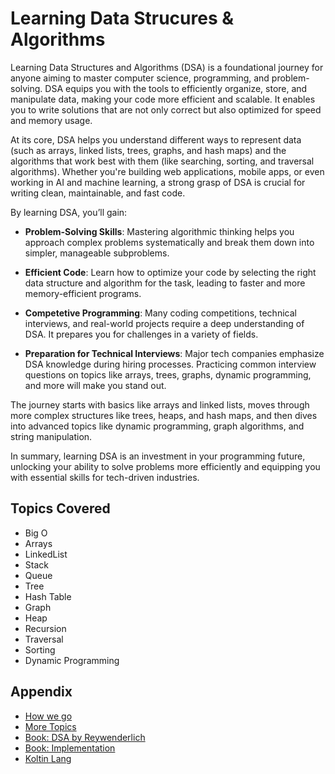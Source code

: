
# Learning Data Strucures & Algorithms

Learning Data Structures and Algorithms (DSA) is a foundational journey for anyone aiming to master computer science, programming, and problem-solving. DSA equips you with the tools to efficiently organize, store, and manipulate data, making your code more efficient and scalable. It enables you to write solutions that are not only correct but also optimized for speed and memory usage.

At its core, DSA helps you understand different ways to represent data (such as arrays, linked lists, trees, graphs, and hash maps) and the algorithms that work best with them (like searching, sorting, and traversal algorithms). Whether you're building web applications, mobile apps, or even working in AI and machine learning, a strong grasp of DSA is crucial for writing clean, maintainable, and fast code.

By learning DSA, you’ll gain:

 - **Problem-Solving Skills**: Mastering algorithmic thinking helps you approach complex problems systematically and break them down into simpler, manageable subproblems.
   
 - **Efficient Code**: Learn how to optimize your code by selecting the right data structure and algorithm for the task, leading to faster and more memory-efficient programs.

 - **Competetive Programming**: Many coding competitions, technical interviews, and real-world projects require a deep understanding of DSA. It prepares you for challenges in a variety of fields.

 - **Preparation for Technical Interviews**: Major tech companies emphasize DSA knowledge during hiring processes. Practicing common interview questions on topics like arrays, trees, graphs, dynamic programming, and more will make you stand out.

The journey starts with basics like arrays and linked lists, moves through more complex structures like trees, heaps, and hash maps, and then dives into advanced topics like dynamic programming, graph algorithms, and string manipulation.

In summary, learning DSA is an investment in your programming future, unlocking your ability to solve problems more efficiently and equipping you with essential skills for tech-driven industries.

## Topics Covered

 - Big O
 - Arrays
 - LinkedList
 - Stack
 - Queue
 - Tree
 - Hash Table
 - Graph
 - Heap
 - Recursion
 - Traversal
 - Sorting
 - Dynamic Programming
## Appendix

- [How we go](https://drive.google.com/file/d/1yUUNqYKdklirDXJ5m8I9thdy0Xa1qkje/view?usp=sharing)
- [More Topics](https://drive.google.com/file/d/1JXaq55PCaH7imPZPLl5UoI1nF9iNRf_L/view?usp=share_link)
- [Book: DSA by Reywenderlich](https://drive.google.com/file/d/15kgMYffJCx8er-G-SJDAJTNPPUj_wUNS/view?usp=share_link)
- [Book: Implementation](https://drive.google.com/file/d/12op5-QHz2DvJj7jZLRWa8shgWrOIg5tR/view?usp=share_link)
- [Koltin Lang](https://kotlinlang.org/docs/home.html)
